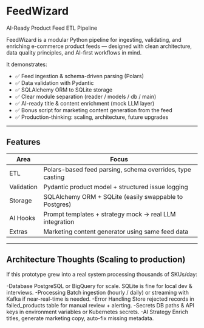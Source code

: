 # FeedWizard  
AI-Ready Product Feed ETL Pipeline

FeedWizard is a modular Python pipeline for ingesting, validating, and enriching e-commerce product feeds — designed with clean architecture, data quality principles, and AI-first workflows in mind.

It demonstrates:

- ✅ Feed ingestion & schema-driven parsing (Polars)
- ✅ Data validation with Pydantic
- ✅ SQLAlchemy ORM to SQLite storage
- ✅ Clear module separation (reader / models / db / main)
- ✅ AI-ready title & content enrichment (mock LLM layer)
- ✅ Bonus script for marketing content generation from the feed
- ✅ Production-thinking: scaling, architecture, future upgrades

---

##  Features

| Area | Focus |
|---|---|
ETL | Polars-based feed parsing, schema overrides, type casting  
Validation | Pydantic product model + structured issue logging  
Storage | SQLAlchemy ORM + SQLite (easily swappable to Postgres)  
AI Hooks | Prompt templates + strategy mock → real LLM integration  
Extras | Marketing content generator using same feed data  

---

## Architecture Thoughts (Scaling to production)

If this prototype grew into a real system processing thousands of SKUs/day:


-Database	      PostgreSQL or BigQuery for scale. SQLite is fine for local dev & interviews.
-Processing	    Batch ingestion (hourly / daily) or streaming with Kafka if near-real-time is needed.
-Error Handling	Store rejected records in failed_products table for manual review + alerting.
-Secrets	      DB paths & API keys in environment variables or Kubernetes secrets.
-AI Strategy	  Enrich titles, generate marketing copy, auto-fix missing metadata.
